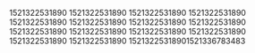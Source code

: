 1521322531890
1521322531890
1521322531890
1521322531890
1521322531890
1521322531890
1521322531890
1521322531890
1521322531890
1521322531890
1521322531890
1521322531890
1521322531890
1521322531890
15213225318901521336783483
